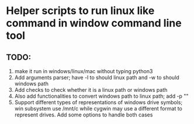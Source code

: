 # Helper scripts to run linux like command in window command line tool

## TODO:
1. make it run in windows/linux/mac without typing python3
2. Add arguments parser; have -l to should linux path and -w to should windows path
3. Add checks to check whether it is a linux path or windows path
4. Also add functionalities to convert windows path to linux path; add -p "<path>"
5. Support different types of representations of windows drive symbols; win subsystem use /mnt/c while cygwin may use a different format to represent drives. Add some options to handle both cases
